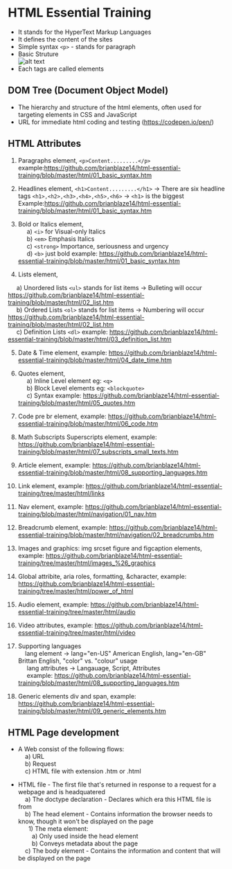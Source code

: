 # HTML Essential Training
- It stands for the HyperText Markup Languages
- It defines the content of the sites
- Simple syntax `<p>` - stands for paragraph
- Basic Struture</br>
![alt text](https://github.com/brianblaze14/html-essential-training/blob/master/images/HTML-Basic-Structure.PNG)
- Each tags are called elements

## DOM Tree (Document Object Model)

- The hierarchy and structure of the html elements, often used for targeting elements in CSS and JavaScript
- URL for immediate html coding and testing (https://codepen.io/pen/)

## HTML Attributes

1. Paragraphs element, `<p>Content.........</p>` example:https://github.com/brianblaze14/html-essential-training/blob/master/html/01_basic_syntax.htm

2. Headlines element,  `<h1>Content.........</h1>` -> There are six headline tags `<h1>,<h2>,<h3>,<h4>,<h5>,<h6>` -> `<h1>` is the biggest Example:https://github.com/brianblaze14/html-essential-training/blob/master/html/01_basic_syntax.htm

3. Bold or Italics element, </br>
&nbsp;&nbsp;&nbsp;&nbsp; a) `<i>` for Visual-only Italics</br>
&nbsp;&nbsp;&nbsp;&nbsp; b) `<em>` Emphasis Italics</br>
&nbsp;&nbsp;&nbsp;&nbsp; c) `<strong>` Importance, seriousness and urgency</br>
&nbsp;&nbsp;&nbsp;&nbsp; d) `<b>` just bold example: https://github.com/brianblaze14/html-essential-training/blob/master/html/01_basic_syntax.htm</br>

4. Lists element,

&nbsp;&nbsp;&nbsp;&nbsp; a) Unordered lists `<ul>` stands for list items -> Bulleting will occur https://github.com/brianblaze14/html-essential-training/blob/master/html/02_list.htm </br>
&nbsp;&nbsp;&nbsp;&nbsp; b) Ordered Lists `<ol>` stands for list items -> Numbering will occur https://github.com/brianblaze14/html-essential-training/blob/master/html/02_list.htm </br>
&nbsp;&nbsp;&nbsp;&nbsp; c) Definition Lists `<dl>` example: https://github.com/brianblaze14/html-essential-training/blob/master/html/03_definition_list.htm

5. Date & Time element, example: https://github.com/brianblaze14/html-essential-training/blob/master/html/04_date_time.htm

6. Quotes element, </br>
&nbsp;&nbsp;&nbsp;&nbsp; a) Inline Level element eg: `<q>`</br>
&nbsp;&nbsp;&nbsp;&nbsp; b) Block Level elements eg: `<blockquote>`</br>
&nbsp;&nbsp;&nbsp;&nbsp; c) Syntax example: https://github.com/brianblaze14/html-essential-training/blob/master/html/05_quotes.htm

7. Code pre br element, example: https://github.com/brianblaze14/html-essential-training/blob/master/html/06_code.htm

8. Math Subscripts Superscripts element, example: https://github.com/brianblaze14/html-essential-training/blob/master/html/07_subscripts_small_texts.htm

9. Article element, example:  https://github.com/brianblaze14/html-essential-training/blob/master/html/08_supporting_languages.htm

10. Link element, example: https://github.com/brianblaze14/html-essential-training/tree/master/html/links

11. Nav element, example: https://github.com/brianblaze14/html-essential-training/blob/master/html/navigation/01_nav.htm

12. Breadcrumb element, example: https://github.com/brianblaze14/html-essential-training/blob/master/html/navigation/02_breadcrumbs.htm

13. Images and graphics: img srcset figure and figcaption elements, example: https://github.com/brianblaze14/html-essential-training/tree/master/html/images_%26_graphics

14. Global attribite, aria roles, formatting, &character, example: https://github.com/brianblaze14/html-essential-training/tree/master/html/power_of_html

15. Audio element, example: https://github.com/brianblaze14/html-essential-training/tree/master/html/audio

16. Video attributes, example: https://github.com/brianblaze14/html-essential-training/tree/master/html/video

17. Supporting languages </br>
&nbsp;&nbsp;&nbsp; lang element -> lang="en-US" American English, lang="en-GB" Brittan English, "color" vs. "colour" usage </br>
&nbsp;&nbsp;&nbsp;&nbsp; lang attributes -> Langauage, Script, Attributes </br>
&nbsp;&nbsp;&nbsp;&nbsp; example: https://github.com/brianblaze14/html-essential-training/blob/master/html/08_supporting_languages.htm

18. Generic elements div and span, example: https://github.com/brianblaze14/html-essential-training/blob/master/html/09_generic_elements.htm

## HTML Page development

- A Web consist of the following flows:</br>
&nbsp;&nbsp;&nbsp; a) URL</br>
&nbsp;&nbsp;&nbsp; b) Request </br>
&nbsp;&nbsp;&nbsp; c) HTML file with extension .htm or .html </br>

- HTML file - The first file that's returned in response to a request for a webpage and is headquatered </br>
&nbsp;&nbsp;&nbsp; a) The doctype declaration - Declares which era this HTML file is from </br>
&nbsp;&nbsp;&nbsp; b) The head element - Contains information the browser needs to know, though it won't be displayed on the page </br>
&nbsp;&nbsp;&nbsp;&nbsp;&nbsp; 1) The meta element: </br>
&nbsp;&nbsp;&nbsp;&nbsp;&nbsp;&nbsp;&nbsp; a) Only used inside the head element </br>
&nbsp;&nbsp;&nbsp;&nbsp;&nbsp;&nbsp;&nbsp; b) Conveys metadata about the page </br>
&nbsp;&nbsp;&nbsp; c) The body element - Contains the information and content that will be displayed on the page
 